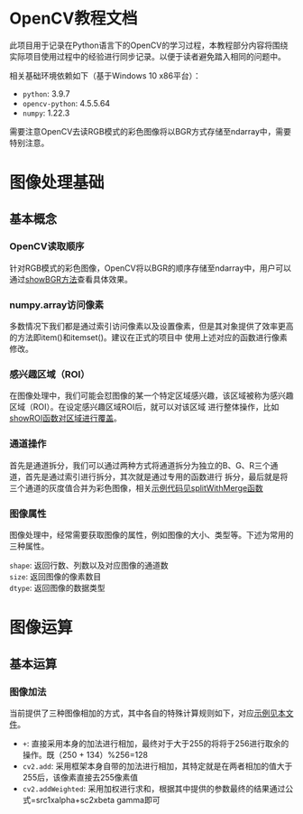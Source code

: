 # OpenCV教程文档  

此项目用于记录在Python语言下的OpenCV的学习过程，本教程部分内容将围绕
实际项目使用过程中的经验进行同步记录。以便于读者避免踏入相同的问题中。  

相关基础环境依赖如下（基于Windows 10 x86平台）：
* `python`: 3.9.7
* `opencv-python`: 4.5.5.64  
* `numpy`: 1.22.3  

需要注意OpenCV去读RGB模式的彩色图像将以BGR方式存储至ndarray中，需要特别注意。  

# 图像处理基础  

## 基本概念  

### OpenCV读取顺序  

针对RGB模式的彩色图像，OpenCV将以BGR的顺序存储至ndarray中，用户可以通过[showBGR方法](basic.py)查看具体效果。  

### numpy.array访问像素  

多数情况下我们都是通过索引访问像素以及设置像素，但是其对象提供了效率更高的方法即item()和itemset()。建议在正式的项目中
使用上述对应的函数进行像素修改。  

### 感兴趣区域（ROI）

在图像处理中，我们可能会怼图像的某一个特定区域感兴趣，该区域被称为感兴趣区域（ROI）。在设定感兴趣区域ROI后，就可以对该区域
进行整体操作，比如[showROI函数对区域进行覆盖](basic.py)。  

### 通道操作  

首先是通道拆分，我们可以通过两种方式将通道拆分为独立的B、G、R三个通道，首先是通过索引进行拆分，其次就是通过专用的函数进行
拆分，最后就是将三个通道的灰度值合并为彩色图像，相关[示例代码见splitWithMerge函数](basic.py)

### 图像属性  

图像处理中，经常需要获取图像的属性，例如图像的大小、类型等。下述为常用的三种属性。  

`shape`: 返回行数、列数以及对应图像的通道数  
`size`: 返回图像的像素数目  
`dtype`: 返回图像的数据类型  

# 图像运算  

## 基本运算  

### 图像加法  

当前提供了三种图像相加的方式，其中各自的特殊计算规则如下，对应[示例见本文件](operation.py)。  

* `+`: 直接采用本身的加法进行相加，最终对于大于255的将将于256进行取余的操作。既（250 + 134）%256=128
* `cv2.add`: 采用框架本身自带的加法进行相加，其特定就是在两者相加的值大于255后，该像素直接去255像素值  
* `cv2.addWeighted`: 采用加权进行求和，根据其中提供的参数最终的结果通过公式=src1xalpha+sc2xbeta
gamma即可

